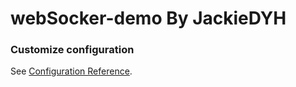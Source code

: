 # webSocker-demo By JackieDYH


### Customize configuration
See [Configuration Reference](https://cli.vuejs.org/config/).
